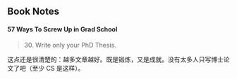 Book Notes
---

#### 57 Ways To Screw Up in Grad School

> 30. Write only your PhD Thesis.

这点还是很清楚的：越多文章越好。既是锻炼，又是成就。没有太多人只写博士论文了吧（至少 CS 是这样）。


